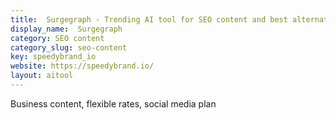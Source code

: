 ```yaml
---
title:  Surgegraph - Trending AI tool for SEO content and best alternatives
display_name:  Surgegraph
category: SEO content
category_slug: seo-content
key: speedybrand_io
website: https://speedybrand.io/
layout: aitool
---
```


Business content, flexible rates, social media plan
